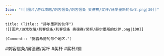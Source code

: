 ```yaml
---
Icon: "![[图片/游戏攻略/刺客信条/刺客信条 奥德赛/奖杯/赫尔墨斯的伙伴.png|30]]"
---
```

```ad-common-bronze-trophy
title: (Title:: "赫尔墨斯的伙伴")
![[图片/游戏攻略/刺客信条/刺客信条 奥德赛/奖杯/赫尔墨斯的伙伴.png|100]]

(Comment:: "揭露希腊的每个地区.")
```

#刺客信条/奥德赛/奖杯 #奖杯 #奖杯/铜
